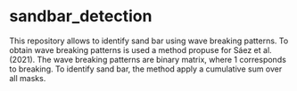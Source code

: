 # sandbar_detection
This repository allows to identify sand bar using wave breaking patterns. To obtain wave breaking patterns is used a method propuse for Sáez et al. (2021). The wave breaking patterns are binary matrix, where 1 corresponds to breaking. To identify sand bar, the method apply a cumulative sum over all masks. 
